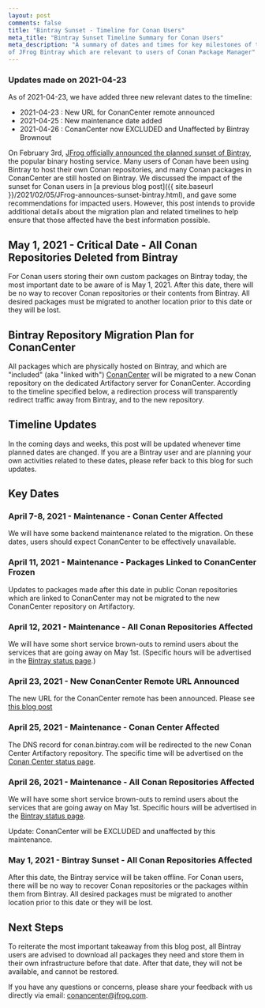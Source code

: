 ```yaml
---
layout: post
comments: false
title: "Bintray Sunset - Timeline for Conan Users"
meta_title: "Bintray Sunset Timeline Summary for Conan Users"
meta_description: "A summary of dates and times for key milestones of the Sunset
of JFrog Bintray which are relevant to users of Conan Package Manager"
---
```


### Updates made on 2021-04-23

As of 2021-04-23, we have added three new relevant dates to the timeline:

* 2021-04-23 : New URL for ConanCenter remote announced
* 2021-04-25 : New maintenance date added
* 2021-04-26 : ConanCenter now EXCLUDED and Unaffected by Bintray Brownout

On February 3rd, [JFrog officially announced the planned sunset of
Bintray](https://jfrog.com/blog/into-the-sunset-bintray-jcenter-gocenter-and-chartcenter/),
the popular binary hosting service. Many users of Conan have been using Bintray
to host their own Conan repositories, and many Conan packages in ConanCenter are
still hosted on Bintray.  We discussed the impact of the sunset for Conan users
in [a previous blog post]({{ site.baseurl
}}/2021/02/05/JFrog-announces-sunset-bintray.html), and gave some
recommendations for impacted users. However, this post intends to provide
additional details about the migration plan and related timelines to help ensure
that those affected have the best information possible.

## May 1, 2021 - Critical Date - All Conan Repositories Deleted from Bintray

For Conan users storing their own custom packages on Bintray today, the most
important date to be aware of is May 1, 2021. After this date, there will be no
way to recover Conan repositories or their contents from Bintray. All desired
packages must be migrated to another location prior to this date or they will be
lost.

## Bintray Repository Migration Plan for ConanCenter

All packages which are physically hosted on Bintray, and which are "included"
(aka "linked with") [ConanCenter](https://conan.io/center/) will be migrated to
a new Conan repository on the dedicated Artifactory server for ConanCenter.
According to the timeline specified below, a redirection process will
transparently redirect traffic away from Bintray, and to the new repository.

## Timeline Updates

In the coming days and weeks, this post will be updated whenever time planned
dates are changed. If you are a Bintray user and are planning your own
activities related to these dates, please refer back to this blog for such
updates.

## Key Dates

### April 7-8, 2021 - Maintenance - Conan Center Affected

We will have some backend maintenance related to the migration.  On these dates,
users should expect ConanCenter to be effectively unavailable.

### April 11, 2021 -  Maintenance - Packages Linked to ConanCenter Frozen

Updates to packages made after this date in public Conan repositories which are
linked to ConanCenter may not be migrated to the new ConanCenter repository on
Artifactory.

### April 12, 2021 -  Maintenance - All Conan Repositories Affected

We will have some short service brown-outs to remind users about the services
that are going away on May 1st. (Specific hours will be advertised in the
[Bintray status page](https://status.bintray.com/).)

### April 23, 2021 - New ConanCenter Remote URL Announced

The new URL for the ConanCenter remote has been announced. Please see [this blog
post](https://blog.conan.io/2021/04/23/New-Conan-Center-url.html)

### April 25, 2021 - Maintenance - Conan Center Affected

The DNS record for conan.bintray.com will be redirected to the new Conan Center
Artifactory repository. The specific time will be advertised on the
[Conan Center status page](https://status.conan.io).

### April 26, 2021 - Maintenance - All Conan Repositories Affected

We will have some short service brown-outs to remind users about the services
that are going away on May 1st. Specific hours will be advertised in the
[Bintray status page](https://status.bintray.com/).

Update: ConanCenter will be EXCLUDED and unaffected by this maintenance.

### May 1, 2021 - Bintray Sunset - All Conan Repositories Affected

After this date, the Bintray service will be taken offline. For Conan users,
there will be no way to recover Conan repositories or the packages within them
from Bintray. All desired packages must be migrated to another location prior to
this date or they will be lost.

## Next Steps

To reiterate the most important takeaway from this blog post, all Bintray users
are advised to download all packages they need and store them in their own
infrastructure before that date.  After that date, they will not be available,
and cannot be restored.

If you have any questions or concerns, please share your feedback with us
directly via email: conancenter@jfrog.com.

